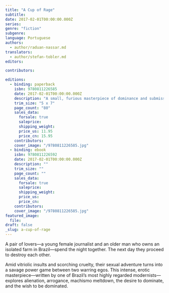 ```yaml
---
title: "A Cup of Rage"
subtitle:
date: 2017-02-01T00:00:00.000Z
series:
genre: "fiction"
subgenre:
language: Portuguese
authors:
  - author/raduan-nassar.md
translators:
  - author/stefan-tobler.md
editors:

contributors:

editions:
  - binding: paperback
    isbn: 9780811226585
    date: 2017-02-01T00:00:00.000Z
    description: "A small, furious masterpiece of dominance and submission "
    trim_size: "5 x 7"
    page_count: "80"
    sales_data:
      forsale: true
      saleprice:
      shipping_weight:
      price_us: 11.95
      price_cn: 15.95
    contributors:
    cover_image: "/9780811226585.jpg"
  - binding: ebook
    isbn: 9780811226592
    date: 2017-02-01T00:00:00.000Z
    description: ""
    trim_size: ""
    page_count: ""
    sales_data:
      forsale: true
      saleprice:
      shipping_weight:
      price_us:
      price_cn:
    contributors:
    cover_image: "/9780811226585.jpg"
featured_image:
  file:
draft: false
_slug: a-cup-of-rage
---
```


A pair of lovers—a young female journalist and an older man who owns an isolated farm in Brazil—spend the night together. The next day they proceed to destroy each other.

Amid vitriolic insults and scorching cruelty, their sexual adventure turns into a savage power game between two warring egos. This intense, erotic masterpiece—written by one of Brazil’s most highly regarded modernists—explores alienation, arrogance, machismo meltdown, the desire to dominate, and the wish to be dominated.

